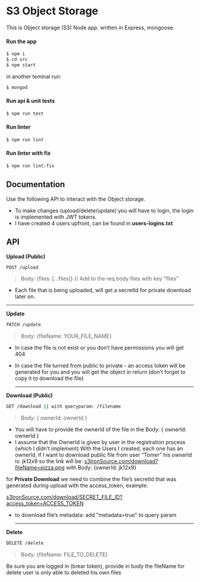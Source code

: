 # S3 Object Storage
This is Object storage (S3) Node app. written in Express, mongoose.

#### Run the app
```sh
$ npm i
$ cd src
$ npm start
```
in another teminal run:
```sh
$ mongod
```

#### Run api & unit tests
```sh
$ npm run test
```

#### Run linter
```sh
$ npm run lint
```

#### Run linter with fix
```sh
$ npm run lint:fix
```

## Documentation
Use the following API to interact with the Object storage.
-   To make changes (upload/delete/update) you will have to login, the login is implemented with JWT tokens. 
- I have created 4 users upfront, can be found in  ********users-logins.txt********


## API  

****Upload (Public)****
```sh
POST /upload
```
> Body: {files: […files]}  // Add to the req.body files with key "files"
-   Each file that is  being uploaded, will get a secretId for private download later on.

  ---
  ******Update******
```sh
PATCH /update
```
> Body: {fileName: YOUR_FILE_NAME} 

- In case the file is not exist or you don’t have permissions you will get 404
- In case the file turned from public to private - an access token will be generated for you and you will get the object in return (don’t forget to copy it to download the file)

  ---
 ********Download (Public)********
```sh
GET /download || with queryparam: /filename
```
> Body: { ownerId: ownerId }

- You will have to provide the ownerId of the file in the Body: { ownerId: ownerId }
- I assume that the OwnerId is given by user in the registration process (which I didn’t implement)
With the Users I created, each one has an ownerId, if I want to download public file from user “Tomer” his ownerId is: jk12x9
so the link will be: [s3IronSource.com/download?fileName=pizza.png](http://s3IronSource.com/download?fileName=pizza.png) 
with Body: {ownerId: jk12x9}

for  ********Private Download******** we need to combine the file’s secretId that was generated during upload with the access_token, example:

[s3IronSource.com/download/SECRET_FILE_ID?access_token=ACCESS_TOKEN](http://s3IronSource.com/download/SECRET_FILE_ID?access_token=ACCESS_TOKEN)

- to download file’s metadata: add "metadata=true" to query param

  ---

  
 ********Delete********
```sh
DELETE /delete
```
> Body: {fileName: FILE_TO_DELETE} 

Be sure you are logged in (brear token), provide in body the fileName for delete
user is only able to deleted his own files



